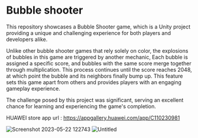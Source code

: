 # Bubble shooter
This repository showcases a Bubble Shooter game, which is a Unity project providing a unique and challenging experience for both players and developers alike.

Unlike other bubble shooter games that rely solely on color, the explosions of bubbles in this game are triggered by another mechanic, Each bubble is assigned a specific score, and bubbles with the same score merge together through multiplication. This process continues until the score reaches 2048, at which point the bubble and its neighbors finally bump up. This feature sets this game apart from others and provides players with an engaging gameplay experience.

The challenge posed by this project was significant, serving an excellent chance for learning and experiencing the game's completion.

HUAWEI store app url : https://appgallery.huawei.com/app/C110230981

![Screenshot 2023-05-22 122743](https://github.com/eckual/BubbleShooter-ENVAST/assets/67714398/a9c54b29-5e37-4799-8010-67ed88168d76)
![Untitled](https://github.com/eckual/BubbleShooter-ENVAST/assets/67714398/bc02ddbb-cc7e-4683-9593-d83910e97a78)

